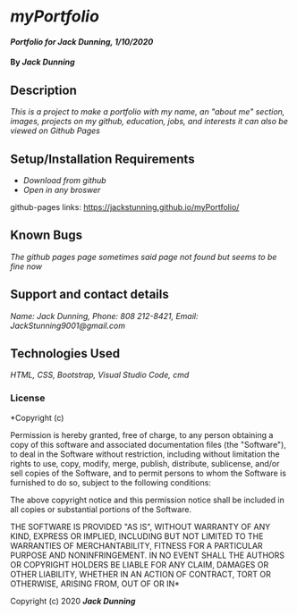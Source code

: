 # _myPortfolio_

#### _Portfolio for Jack Dunning, 1/10/2020_

#### By _**Jack Dunning**_

## Description

_This is a project to make a portfolio with my name, an "about me" section, images, projects on my github, education, jobs, and interests
it can also be viewed on Github Pages_

## Setup/Installation Requirements

* _Download from github_
* _Open in any broswer_

github-pages links: https://jackstunning.github.io/myPortfolio/

## Known Bugs

_The github pages page sometimes said page not found but seems to be fine now_

## Support and contact details

_Name: Jack Dunning, Phone: 808 212-8421, Email: JackStunning9001@gmail.com_

## Technologies Used

_HTML, CSS, Bootstrap, Visual Studio Code, cmd_
### License

*Copyright (c) <year> <copyright holders>

Permission is hereby granted, free of charge, to any person obtaining a copy
of this software and associated documentation files (the "Software"), to deal
in the Software without restriction, including without limitation the rights
to use, copy, modify, merge, publish, distribute, sublicense, and/or sell
copies of the Software, and to permit persons to whom the Software is
furnished to do so, subject to the following conditions:

The above copyright notice and this permission notice shall be included in all
copies or substantial portions of the Software.

THE SOFTWARE IS PROVIDED "AS IS", WITHOUT WARRANTY OF ANY KIND, EXPRESS OR
IMPLIED, INCLUDING BUT NOT LIMITED TO THE WARRANTIES OF MERCHANTABILITY,
FITNESS FOR A PARTICULAR PURPOSE AND NONINFRINGEMENT. IN NO EVENT SHALL THE
AUTHORS OR COPYRIGHT HOLDERS BE LIABLE FOR ANY CLAIM, DAMAGES OR OTHER
LIABILITY, WHETHER IN AN ACTION OF CONTRACT, TORT OR OTHERWISE, ARISING FROM,
OUT OF OR IN*

Copyright (c) 2020 **_Jack Dunning_**
